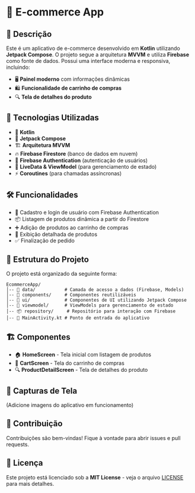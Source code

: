 # 🛒 E-commerce App

## 📌 Descrição
Este é um aplicativo de e-commerce desenvolvido em **Kotlin** utilizando **Jetpack Compose**. O projeto segue a arquitetura **MVVM** e utiliza **Firebase** como fonte de dados. Possui uma interface moderna e responsiva, incluindo:

- 🖥️ **Painel moderno** com informações dinâmicas
- 🛍️ **Funcionalidade de carrinho de compras**
- 🔍 **Tela de detalhes do produto**

## 🚀 Tecnologias Utilizadas
- 📝 **Kotlin**
- 🎨 **Jetpack Compose**
- 🏗️ **Arquitetura MVVM**
- 🔥 **Firebase Firestore** (banco de dados em nuvem)
- 🔑 **Firebase Authentication** (autenticação de usuários)
- 📡 **LiveData & ViewModel** (para gerenciamento de estado)
- ⚡ **Coroutines** (para chamadas assíncronas)

## 🛠️ Funcionalidades
- 🔐 Cadastro e login de usuário com Firebase Authentication
- 📦 Listagem de produtos dinâmica a partir do Firestore
- ➕ Adição de produtos ao carrinho de compras
- 📄 Exibição detalhada de produtos
- ✅ Finalização de pedido

## 📂 Estrutura do Projeto
O projeto está organizado da seguinte forma:
```
EcommerceApp/
│-- 📁 data/           # Camada de acesso a dados (Firebase, Models)
│-- 📁 components/     # Componentes reutilizáveis 
│-- 🎨 ui/             # Componentes de UI utilizando Jetpack Compose
│-- 🧠 viewmodel/      # ViewModels para gerenciamento de estado
│-- 📦 repository/     # Repositório para interação com Firebase
│-- 🚀 MainActivity.kt # Ponto de entrada do aplicativo
```

## 🏗️ Componentes
- 🏠 **HomeScreen** - Tela inicial com listagem de produtos
- 🛒 **CartScreen** - Tela do carrinho de compras
- 🔍 **ProductDetailScreen** - Tela de detalhes do produto


## 📸 Capturas de Tela
(Adicione imagens do aplicativo em funcionamento)

## 🤝 Contribuição
Contribuições são bem-vindas! Fique à vontade para abrir issues e pull requests.

## 📜 Licença
Este projeto está licenciado sob a **MIT License** - veja o arquivo [LICENSE](LICENSE) para mais detalhes.

